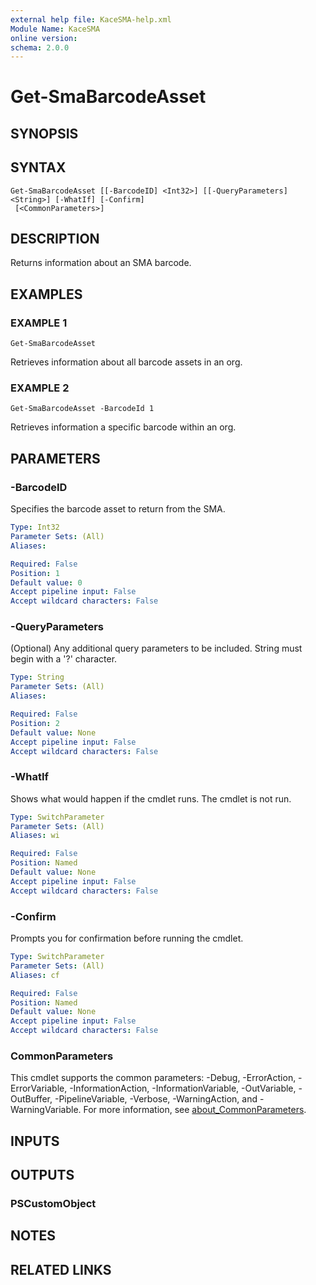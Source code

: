 ```yaml
---
external help file: KaceSMA-help.xml
Module Name: KaceSMA
online version:
schema: 2.0.0
---
```


# Get-SmaBarcodeAsset

## SYNOPSIS

## SYNTAX

```
Get-SmaBarcodeAsset [[-BarcodeID] <Int32>] [[-QueryParameters] <String>] [-WhatIf] [-Confirm]
 [<CommonParameters>]
```

## DESCRIPTION
Returns information about an SMA barcode.

## EXAMPLES

### EXAMPLE 1
```
Get-SmaBarcodeAsset
```

Retrieves information about all barcode assets in an org.

### EXAMPLE 2
```
Get-SmaBarcodeAsset -BarcodeId 1
```

Retrieves information a specific barcode within an org.

## PARAMETERS

### -BarcodeID
Specifies the barcode asset to return from the SMA.

```yaml
Type: Int32
Parameter Sets: (All)
Aliases:

Required: False
Position: 1
Default value: 0
Accept pipeline input: False
Accept wildcard characters: False
```

### -QueryParameters
(Optional) Any additional query parameters to be included.
String must begin with a '?' character.

```yaml
Type: String
Parameter Sets: (All)
Aliases:

Required: False
Position: 2
Default value: None
Accept pipeline input: False
Accept wildcard characters: False
```

### -WhatIf
Shows what would happen if the cmdlet runs.
The cmdlet is not run.

```yaml
Type: SwitchParameter
Parameter Sets: (All)
Aliases: wi

Required: False
Position: Named
Default value: None
Accept pipeline input: False
Accept wildcard characters: False
```

### -Confirm
Prompts you for confirmation before running the cmdlet.

```yaml
Type: SwitchParameter
Parameter Sets: (All)
Aliases: cf

Required: False
Position: Named
Default value: None
Accept pipeline input: False
Accept wildcard characters: False
```

### CommonParameters
This cmdlet supports the common parameters: -Debug, -ErrorAction, -ErrorVariable, -InformationAction, -InformationVariable, -OutVariable, -OutBuffer, -PipelineVariable, -Verbose, -WarningAction, and -WarningVariable. For more information, see [about_CommonParameters](http://go.microsoft.com/fwlink/?LinkID=113216).

## INPUTS

## OUTPUTS

### PSCustomObject
## NOTES

## RELATED LINKS
